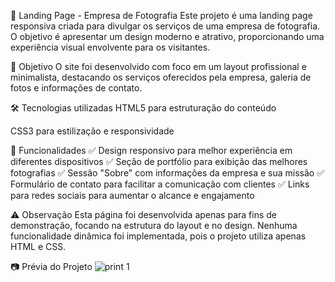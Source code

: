 📸 Landing Page - Empresa de Fotografia
Este projeto é uma landing page responsiva criada para divulgar os serviços de uma empresa de fotografia. O objetivo é apresentar um design moderno e atrativo, proporcionando uma experiência visual envolvente para os visitantes.

🎯 Objetivo
O site foi desenvolvido com foco em um layout profissional e minimalista, destacando os serviços oferecidos pela empresa, galeria de fotos e informações de contato.

🛠 Tecnologias utilizadas
HTML5 para estruturação do conteúdo

CSS3 para estilização e responsividade

🚀 Funcionalidades
✅ Design responsivo para melhor experiência em diferentes dispositivos
✅ Seção de portfólio para exibição das melhores fotografias
✅ Sessão "Sobre" com informações da empresa e sua missão
✅ Formulário de contato para facilitar a comunicação com clientes
✅ Links para redes sociais para aumentar o alcance e engajamento

⚠️ Observação
Esta página foi desenvolvida apenas para fins de demonstração, focando na estrutura do layout e no design. Nenhuma funcionalidade dinâmica foi implementada, pois o projeto utiliza apenas HTML e CSS.

📷 Prévia do Projeto
![print 1](https://github.com/user-attachments/assets/d58894a8-b5d6-44bf-b6a4-b532fc0dc67a)

